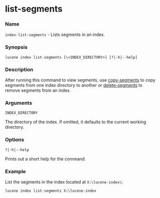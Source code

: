 # list-segments

### Name

`index-list-segments` - Lists segments in an index.

### Synopsis

```console
lucene index list-segments [\<INDEX_DIRECTORY>] [?|-h|--help]
```

### Description

After running this command to view segments, use [copy-segments](copy-segments.md) to copy segments from one index directory to another or [delete-segments](delete-segments.md) to remove segments from an index.

### Arguments

`INDEX_DIRECTORY`

The directory of the index. If omitted, it defaults to the current working directory.

### Options

`?|-h|--help`

Prints out a short help for the command.

### Example

List the segments in the index located at `X:\lucene-index\`:

```console
lucene index list-segments X:\lucene-index
```

